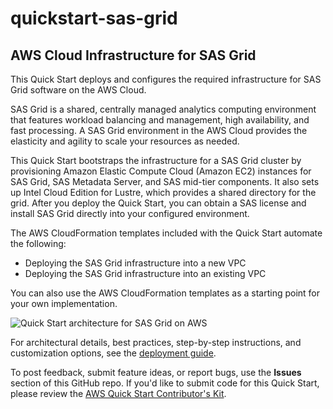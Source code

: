 # quickstart-sas-grid
## AWS Cloud Infrastructure for SAS Grid

This Quick Start deploys and configures the required infrastructure for SAS Grid software on the AWS Cloud.

SAS Grid is a shared, centrally managed analytics computing environment that features workload balancing and management, high availability, and fast processing. A SAS Grid environment in the AWS Cloud provides the elasticity and agility to scale your resources as needed.

This Quick Start bootstraps the infrastructure for a SAS Grid cluster by provisioning Amazon Elastic Compute Cloud (Amazon EC2) instances for SAS Grid, SAS Metadata Server, and SAS mid-tier components. It also sets up Intel Cloud Edition for Lustre, which provides a shared directory for the grid. After you deploy the Quick Start, you can obtain a SAS license and install SAS Grid directly into your configured environment.

The AWS CloudFormation templates included with the Quick Start automate the following:

- Deploying the SAS Grid infrastructure into a new VPC
- Deploying the SAS Grid infrastructure into an existing VPC 

You can also use the AWS CloudFormation templates as a starting point for your own implementation.

![Quick Start architecture for SAS Grid on AWS](https://d0.awsstatic.com/partner-network/QuickStart/datasheets/sas-grid-infrastructure-on-the-aws-cloud.png)

For architectural details, best practices, step-by-step instructions, and customization options, see the [deployment guide](https://s3.amazonaws.com/quickstart-reference/sas/grid/latest/doc/aws-cloud-infrastructure-for-sas-grid.pdf).

To post feedback, submit feature ideas, or report bugs, use the **Issues** section of this GitHub repo.
If you'd like to submit code for this Quick Start, please review the [AWS Quick Start Contributor's Kit](https://aws-quickstart.github.io/). 

